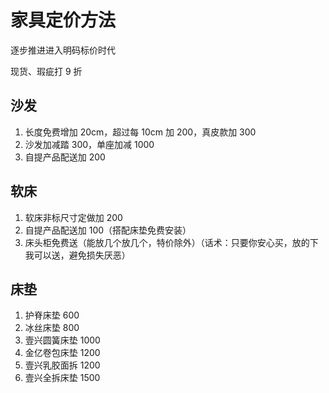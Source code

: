 # 家具定价方法

逐步推进进入明码标价时代

现货、瑕疵打 9 折

## 沙发

1. 长度免费增加 20cm，超过每 10cm 加 200，真皮款加 300
2. 沙发加减踏 300，单座加减 1000
3. 自提产品配送加 200

## 软床

1.  软床非标尺寸定做加 200
2.  自提产品配送加 100（搭配床垫免费安装）
3.  床头柜免费送（能放几个放几个，特价除外）（话术：只要你安心买，放的下我可以送，避免损失厌恶）

## 床垫

1.  护脊床垫 600
2.  冰丝床垫 800
3.  壹兴圆簧床垫 1000
4.  金亿卷包床垫 1200
5.  壹兴乳胶面拆 1200
6.  壹兴全拆床垫 1500
